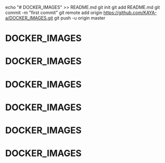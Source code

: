 echo "# DOCKER_IMAGES" >> README.md
git init
git add README.md
git commit -m "first commit"
git remote add origin https://github.com/KAYA-a/DOCKER_IMAGES.git
git push -u origin master
# DOCKER_IMAGES
# DOCKER_IMAGES
# DOCKER_IMAGES
# DOCKER_IMAGES
# DOCKER_IMAGES
# DOCKER_IMAGES
